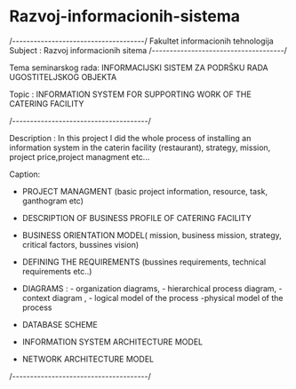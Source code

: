 # Razvoj-informacionih-sistema
/-------------------------------------/
Fakultet informacionih tehnologija 
Subject  : Razvoj informacionih sitema
/-------------------------------------/

Tema seminarskog rada: INFORMACIJSKI SISTEM ZA PODRŠKU RADA UGOSTITELJSKOG OBJEKTA

Topic : INFORMATION SYSTEM FOR SUPPORTING WORK OF THE CATERING FACILITY

/--------------------------------------/

Description : 
In this project I did the whole process of installing an information system in the caterin facility (restaurant), strategy, mission,
project price,project managment etc...

Caption:

- PROJECT MANAGMENT (basic project information, resource, task, ganthogram etc)

- DESCRIPTION OF BUSINESS PROFILE OF CATERING FACILITY 

- BUSINESS ORIENTATION MODEL( mission, business mission, strategy, critical factors, bussines vision)

- DEFINING THE REQUIREMENTS (bussines requirements, technical requirements etc..)

- DIAGRAMS : 
             - organization diagrams, 
             - hierarchical process diagram, 
             - context diagram , 
             - logical model of the process
              -physical model of the process

- DATABASE SCHEME

- INFORMATION SYSTEM ARCHITECTURE MODEL

- NETWORK ARCHITECTURE MODEL

/--------------------------------------/




